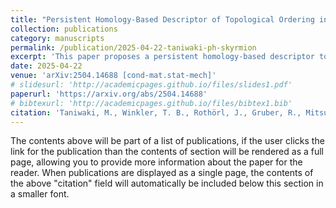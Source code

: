 ```yaml
---
title: "Persistent Homology-Based Descriptor of Topological Ordering in Two-Dimensional Quasi-Particle Systems with Application to Skyrmion Lattices"
collection: publications
category: manuscripts
permalink: /publication/2025-04-22-taniwaki-ph-skyrmion
excerpt: 'This paper proposes a persistent homology-based descriptor to characterize topological ordering in 2D quasi-particle systems. The descriptor efficiently identifies phase transitions and is demonstrated on skyrmion lattices, with potential for broader applications.'
date: 2025-04-22
venue: 'arXiv:2504.14688 [cond-mat.stat-mech]'
# slidesurl: 'http://academicpages.github.io/files/slides1.pdf'
paperurl: 'https://arxiv.org/abs/2504.14688'
# bibtexurl: 'http://academicpages.github.io/files/bibtex1.bib'
citation: 'Taniwaki, M., Winkler, T. B., Rothörl, J., Gruber, R., Mitsumata, C., Kotsugi, M., & Kläui, M. (2025). "Persistent Homology-Based Descriptor of Topological Ordering in Two-Dimensional Quasi-Particle Systems with Application to Skyrmion Lattices." arXiv:2504.14688.'
---
```

The contents above will be part of a list of publications, if the user clicks the link for the publication than the contents of section will be rendered as a full page, allowing you to provide more information about the paper for the reader. When publications are displayed as a single page, the contents of the above "citation" field will automatically be included below this section in a smaller font.
